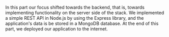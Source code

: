 In this part our focus shifted towards the backend, that is, towards implementing functionality on the server side of the stack. We implemented a simple REST API in Node.js by using the Express library, and the application's data is be stored in a MongoDB database. At the end of this part, we deployed our application to the internet.
